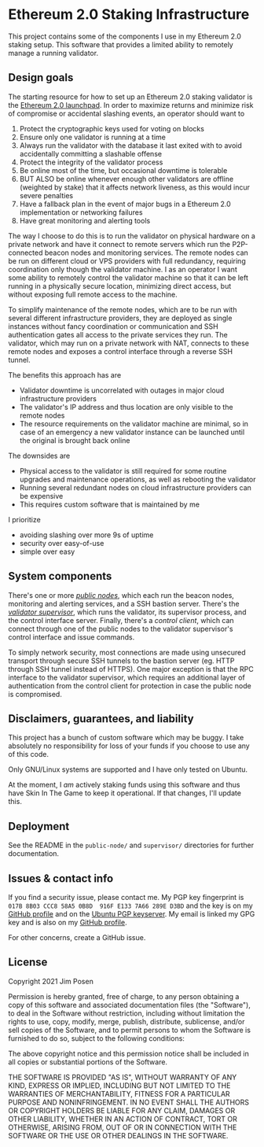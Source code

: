 # Ethereum 2.0 Staking Infrastructure

This project contains some of the components I use in my Ethereum 2.0 staking setup. This software that provides a limited ability to remotely manage a running validator.

## Design goals

The starting resource for how to set up an Ethereum 2.0 staking validator is the [Ethereum 2.0 launchpad](https://launchpad.ethereum.org/en/). In order to maximize returns and minimize risk of compromise or accidental slashing events, an operator should want to

1. Protect the cryptographic keys used for voting on blocks
2. Ensure only one validator is running at a time
3. Always run the validator with the database it last exited with to avoid accidentally committing a slashable offense
4. Protect the integrity of the validator process
5. Be online most of the time, but occasional downtime is tolerable
6. BUT ALSO be online whenever enough other validators are offline (weighted by stake) that it affects network liveness, as this would incur severe penalties
7. Have a fallback plan in the event of major bugs in a Ethereum 2.0 implementation or networking failures
8. Have great monitoring and alerting tools

The way I choose to do this is to run the validator on physical hardware on a private network and have it connect to remote servers which run the P2P-connected beacon nodes and monitoring services. The remote nodes can be run on different cloud or VPS providers with full redundancy, requiring coordination only though the validator machine. I as an operator I want some ability to remotely control the validator machine so that it can be left running in a physically secure location, minimizing direct access, but without exposing full remote access to the machine.

To simplify maintenance of the remote nodes, which are to be run with several different infrastructure providers, they are deployed as single instances without fancy coordination or communication and SSH authentication gates all access to the private services they run. The validator, which may run on a private network with NAT, connects to these remote nodes and exposes a control interface through a reverse SSH tunnel.

The benefits this approach has are

- Validator downtime is uncorrelated with outages in major cloud infrastructure providers
- The validator's IP address and thus location are only visible to the remote nodes
- The resource requirements on the validator machine are minimal, so in case of an emergency a new validator instance can be launched until the original is brought back online

The downsides are

- Physical access to the validator is still required for some routine upgrades and maintenance operations, as well as rebooting the validator
- Running several redundant nodes on cloud infrastructure providers can be expensive
- This requires custom software that is maintained by me

I prioritize

- avoiding slashing over more 9s of uptime
- security over easy-of-use
- simple over easy

## System components

There's one or more [*public nodes*](public-node/), which each run the beacon nodes, monitoring and alerting services, and a SSH bastion server. There's the [*validator supervisor*](supervisor/), which runs the validator, its supervisor process, and the control interface server. Finally, there's a *control client*, which can connect through one of the public nodes to the validator supervisor's control interface and issue commands.

To simply network security, most connections are made using unsecured transport through secure SSH tunnels to the bastion server (eg. HTTP through SSH tunnel instead of HTTPS). One major exception is that the RPC interface to the validator supervisor, which requires an additional layer of authentication from the control client for protection in case the public node is compromised.

## Disclaimers, guarantees, and liability

This project has a bunch of custom software which may be buggy. I take absolutely no responsibility for loss of your funds if you choose to use any of this code.

Only GNU/Linux systems are supported and I have only tested on Ubuntu.

At the moment, I *am* actively staking funds using this software and thus have Skin In The Game to keep it operational. If that changes, I'll update this.

## Deployment

See the README in the `public-node/` and `supervisor/` directories for further documentation.

## Issues & contact info

If you find a security issue, please contact me. My PGP key fingerprint is `017B 8B03 CCC8 58A5 0B8D  916F E133 7A66 289E D3BD` and the key is on my [GitHub profile](https://github.com/jimpo.gpg) and on the [Ubuntu PGP keyserver](https://keyserver.ubuntu.com/pks/lookup?search=0xE1337A66289ED3BD&fingerprint=on&op=index). My email is linked my GPG key and is also on my [GitHub profile](https://github.com/jimpo).

For other concerns, create a GitHub issue.

## License

Copyright 2021 Jim Posen

Permission is hereby granted, free of charge, to any person obtaining a copy of this software and associated documentation files (the "Software"), to deal in the Software without restriction, including without limitation the rights to use, copy, modify, merge, publish, distribute, sublicense, and/or sell copies of the Software, and to permit persons to whom the Software is furnished to do so, subject to the following conditions:

The above copyright notice and this permission notice shall be included in all copies or substantial portions of the Software.

THE SOFTWARE IS PROVIDED "AS IS", WITHOUT WARRANTY OF ANY KIND, EXPRESS OR IMPLIED, INCLUDING BUT NOT LIMITED TO THE WARRANTIES OF MERCHANTABILITY, FITNESS FOR A PARTICULAR PURPOSE AND NONINFRINGEMENT. IN NO EVENT SHALL THE AUTHORS OR COPYRIGHT HOLDERS BE LIABLE FOR ANY CLAIM, DAMAGES OR OTHER LIABILITY, WHETHER IN AN ACTION OF CONTRACT, TORT OR OTHERWISE, ARISING FROM, OUT OF OR IN CONNECTION WITH THE SOFTWARE OR THE USE OR OTHER DEALINGS IN THE SOFTWARE.
